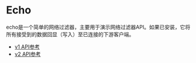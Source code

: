 # Echo

echo是一个简单的网络过滤器，主要用于演示网络过滤器API。如果已安装，它将所有接受到的数据回显（写入）至已连接的下游客户端。

* [v1 API参考](TODO:)
* [v2 API参考](TODO:)